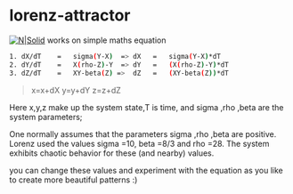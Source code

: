 # lorenz-attractor

[![N|Solid](https://upload.wikimedia.org/wikipedia/commons/1/13/A_Trajectory_Through_Phase_Space_in_a_Lorenz_Attractor.gif)](https://upload.wikimedia.org/wikipedia/commons/1/13/A_Trajectory_Through_Phase_Space_in_a_Lorenz_Attractor.gif)
works on simple maths equation


```sh
1. dX/dT	=	sigma(Y-X)	=> dX	=	sigma(Y-X)*dT
2. dY/dT	=	X(rho-Z)-Y	=> dY	=	(X(rho-Z)-Y)*dT
3. dZ/dT	=	XY-beta(Z) =>  dZ	=	(XY-beta(Z))*dT
```
>x=x+dX
>y=y+dY
>z=z+dZ

Here x,y,z make up the system state,T is time, and sigma ,rho ,beta  are the system parameters;

One normally assumes that the parameters sigma ,rho ,beta  are positive. Lorenz used the values 
sigma =10,
beta =8/3 and
rho =28.
The system exhibits chaotic behavior for these (and nearby) values.

you can change these values and experiment with the equation as you like to create more beautiful patterns :)